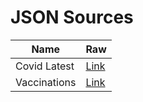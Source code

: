 # JSON Sources

|       Name       |      Raw       |
| ---------------- | -------------- |
| Covid Latest | [Link](https://raw.githubusercontent.com/owid/covid-19-data/master/public/data/latest/owid-covid-latest.json) |
| Vaccinations | [Link](https://raw.githubusercontent.com/owid/covid-19-data/master/public/data/vaccinations/vaccinations.json) |